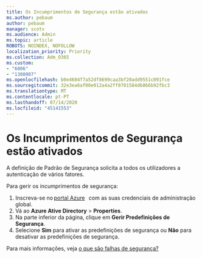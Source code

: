 ```yaml
---
title: Os Incumprimentos de Segurança estão ativados
ms.author: pebaum
author: pebaum
manager: scotv
ms.audience: Admin
ms.topic: article
ROBOTS: NOINDEX, NOFOLLOW
localization_priority: Priority
ms.collection: Adm_O365
ms.custom:
- "6006"
- "1300007"
ms.openlocfilehash: b0e4604f7a52df8699caa3bf20add9551c091fce
ms.sourcegitcommit: 32e3ea6af00e012a4a2ff0701584d6866b92fbc3
ms.translationtype: MT
ms.contentlocale: pt-PT
ms.lasthandoff: 07/14/2020
ms.locfileid: "45141553"
---
```

# <a name="security-defaults-is-enabled"></a>Os Incumprimentos de Segurança estão ativados

A definição de Padrão de Segurança solicita a todos os utilizadores a autenticação de vários fatores.

Para gerir os incumprimentos de segurança:

1. Inscreva-se no [portal Azure](https://ms.portal.azure.com/)   com as suas credenciais de administração global.
2. Vá ao **Azure Ative Directory**  >  **Properties**.
3. Na parte inferior da página, clique em **Gerir Predefinições de Segurança**.
4. Selecione **Sim** para ativar as predefinições de segurança ou **Não** para desativar as predefinições de segurança.

Para mais informações, veja [o que são falhas de segurança?](https://docs.microsoft.com/azure/active-directory/fundamentals/concept-fundamentals-security-defaults)